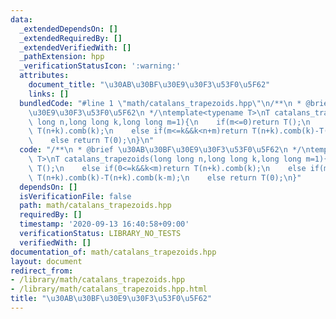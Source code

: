 ```yaml
---
data:
  _extendedDependsOn: []
  _extendedRequiredBy: []
  _extendedVerifiedWith: []
  _pathExtension: hpp
  _verificationStatusIcon: ':warning:'
  attributes:
    document_title: "\u30AB\u30BF\u30E9\u30F3\u53F0\u5F62"
    links: []
  bundledCode: "#line 1 \"math/catalans_trapezoids.hpp\"\n/**\n * @brief \u30AB\u30BF\
    \u30E9\u30F3\u53F0\u5F62\n */\ntemplate<typename T>\nT catalans_trapezoids(long\
    \ long n,long long k,long long m=1){\n    if(m<=0)return T();\n    else if(0<=k&&k<m)return\
    \ T(n+k).comb(k);\n    else if(m<=k&&k<n+m)return T(n+k).comb(k)-T(n+k).comb(k-m);\n\
    \    else return T(0);\n}\n"
  code: "/**\n * @brief \u30AB\u30BF\u30E9\u30F3\u53F0\u5F62\n */\ntemplate<typename\
    \ T>\nT catalans_trapezoids(long long n,long long k,long long m=1){\n    if(m<=0)return\
    \ T();\n    else if(0<=k&&k<m)return T(n+k).comb(k);\n    else if(m<=k&&k<n+m)return\
    \ T(n+k).comb(k)-T(n+k).comb(k-m);\n    else return T(0);\n}"
  dependsOn: []
  isVerificationFile: false
  path: math/catalans_trapezoids.hpp
  requiredBy: []
  timestamp: '2020-09-13 16:40:58+09:00'
  verificationStatus: LIBRARY_NO_TESTS
  verifiedWith: []
documentation_of: math/catalans_trapezoids.hpp
layout: document
redirect_from:
- /library/math/catalans_trapezoids.hpp
- /library/math/catalans_trapezoids.hpp.html
title: "\u30AB\u30BF\u30E9\u30F3\u53F0\u5F62"
---
```

